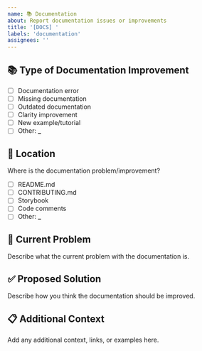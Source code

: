 ```yaml
---
name: 📚 Documentation
about: Report documentation issues or improvements
title: '[DOCS] '
labels: 'documentation'
assignees: ''
---
```


## 📚 Type of Documentation Improvement

- [ ] Documentation error
- [ ] Missing documentation
- [ ] Outdated documentation
- [ ] Clarity improvement
- [ ] New example/tutorial
- [ ] Other: ******\_******

## 📍 Location

Where is the documentation problem/improvement?

- [ ] README.md
- [ ] CONTRIBUTING.md
- [ ] Storybook
- [ ] Code comments
- [ ] Other: ******\_******

## 🐛 Current Problem

Describe what the current problem with the documentation is.

## ✅ Proposed Solution

Describe how you think the documentation should be improved.

## 📋 Additional Context

Add any additional context, links, or examples here.
